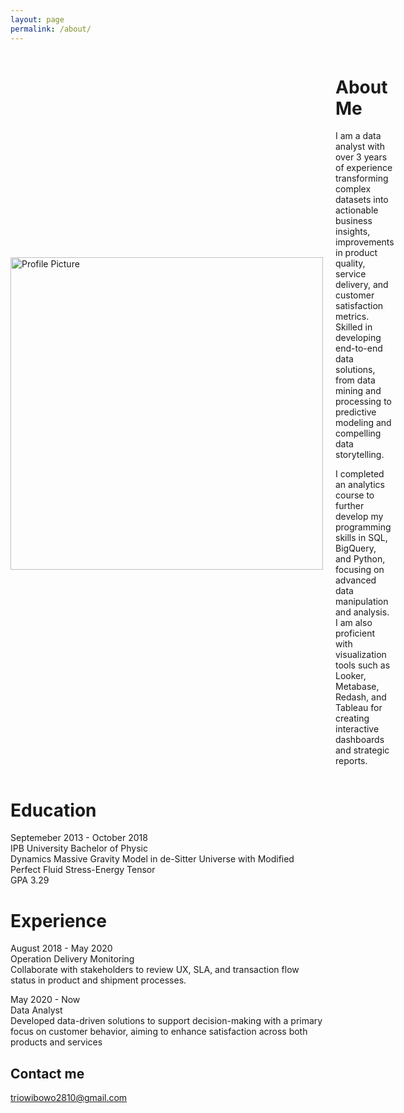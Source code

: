 ```yaml
---
layout: page
permalink: /about/
---
```


<div style="display: flex; align-items: center;">
  <img src="{{ site.baseurl }}/images/trio_wibowo.png" alt="Profile Picture" style="width: 500px; margin-right: 20px;">
  <div>
    <h1>About Me</h1>
  <p>I am a data analyst with over 3 years of experience transforming complex datasets into actionable business insights, improvements in product quality, service delivery, and customer satisfaction metrics. Skilled in developing end-to-end data solutions, from data mining and processing to predictive modeling and compelling data storytelling.</p>
    <p>I completed an analytics course to further develop my programming skills in SQL, BigQuery, and Python, focusing on advanced data manipulation and analysis. I am also proficient with visualization tools such as Looker, Metabase, Redash, and Tableau for creating interactive dashboards and strategic reports.</p>
  </div>
</div>

<h1>Education</h1>
  Septemeber 2013 - October 2018<br>
  IPB University
  Bachelor of Physic<br>
  Dynamics Massive Gravity Model in de-Sitter Universe with Modified Perfect Fluid Stress-Energy Tensor<br>
  GPA 3.29
<h1>Experience</h1>
  August 2018 - May 2020<br>
  Operation Delivery Monitoring<br>
  Collaborate with stakeholders to review UX, SLA, and transaction flow status in product and shipment processes.<br>
  <p>
  May 2020 - Now<br>
  Data Analyst<br>
  Developed data-driven solutions to support decision-making with a primary focus on customer behavior, aiming to enhance satisfaction across both products and services<br>


## Contact me
[triowibowo2810@gmail.com](mailto:triowibowo2810@gmail.com)



